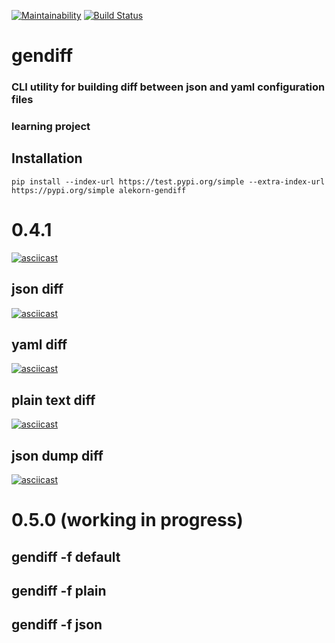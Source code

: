 [![Maintainability](https://api.codeclimate.com/v1/badges/c44810bfbc721c6b4f84/maintainability)](https://codeclimate.com/github/alekorn/python-project-lvl2/maintainability)
[![Build Status](https://travis-ci.org/alekorn/python-project-lvl2.svg?branch=master)](https://travis-ci.org/alekorn/python-project-lvl2)
# gendiff
### CLI utility for building diff between json and yaml configuration files
### learning project
## Installation

```
pip install --index-url https://test.pypi.org/simple --extra-index-url https://pypi.org/simple alekorn-gendiff
```
# 0.4.1
[![asciicast](https://asciinema.org/a/BZdoAfpeQvyuMGmQNifQzIjHF.svg)](https://asciinema.org/a/BZdoAfpeQvyuMGmQNifQzIjHF)
## json diff
[![asciicast](https://asciinema.org/a/GaXVH7DhR5PmogQs0lghlDc7G.svg)](https://asciinema.org/a/GaXVH7DhR5PmogQs0lghlDc7G)
## yaml diff
[![asciicast](https://asciinema.org/a/hUpHLwKaLkm7y1nuBEmibRYNB.svg)](https://asciinema.org/a/hUpHLwKaLkm7y1nuBEmibRYNB)
## plain text diff
[![asciicast](https://asciinema.org/a/EuhBCx2k6LCgHrr49CXHSE0GV.svg)](https://asciinema.org/a/EuhBCx2k6LCgHrr49CXHSE0GV)
## json dump diff
[![asciicast](https://asciinema.org/a/peiBrY4KKze8fQWn6jnpFMQ1O.svg)](https://asciinema.org/a/peiBrY4KKze8fQWn6jnpFMQ1O)
# 0.5.0 (working in progress)
## gendiff -f default
## gendiff -f plain
## gendiff -f json
